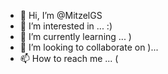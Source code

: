 - 👋 Hi, I’m @MitzelGS
- 👀 I’m interested in ... :)
- 🌱 I’m currently learning ... )
- 💞️ I’m looking to collaborate on )...
- 📫 How to reach me ... (

<!---
MitzelGS/MitzelGS is a ✨ special ✨ repository because its `README.md` (this file) appears on your GitHub profile.
You can click the Preview link to take a look at your changes.
--->
